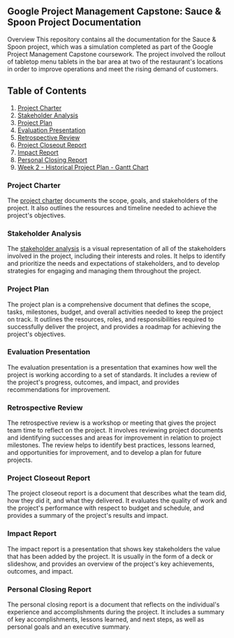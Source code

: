 ## Google Project Management Capstone: Sauce & Spoon Project Documentation
Overview
This repository contains all the documentation for the Sauce & Spoon project, which was a simulation completed as part of the Google Project Management Capstone coursework. The project involved the rollout of tabletop menu tablets in the bar area at two of the restaurant's locations in order to improve operations and meet the rising demand of customers.

## Table of Contents
1. [Project Charter](#project-charter)  
2. [Stakeholder Analysis](#stakeholder-analysis)  
3. [Project Plan](#project-plan)  
4. [Evaluation Presentation](evaluation-presentation)  
5. [Retrospective Review](restrospectve-review)  
6. [Project Closeout Report](project-closeout-report)  
7. [Impact Report](impact-report)  
8. [Personal Closing Report](personal-closing-report)
9. [Week 2 - Historical Project Plan - Gantt Chart](Week-2-Historical-Project-Plan---Gantt-Chart)

### Project Charter
The [project charter](Sauce-Spoon---Project-Charter-Exemplar.docx) documents the scope, goals, and stakeholders of the project. It also outlines the resources and timeline needed to achieve the project's objectives.

### Stakeholder Analysis
The [stakeholder analysis](Activity-Template_-Stakeholder-Analysis.pptx) is a visual representation of all of the stakeholders involved in the project, including their interests and roles. It helps to identify and prioritize the needs and expectations of stakeholders, and to develop strategies for engaging and managing them throughout the project.

### Project Plan
The project plan is a comprehensive document that defines the scope, tasks, milestones, budget, and overall activities needed to keep the project on track. It outlines the resources, roles, and responsibilities required to successfully deliver the project, and provides a roadmap for achieving the project's objectives.

### Evaluation Presentation
The evaluation presentation is a presentation that examines how well the project is working according to a set of standards. It includes a review of the project's progress, outcomes, and impact, and provides recommendations for improvement.

### Retrospective Review
The retrospective review is a workshop or meeting that gives the project team time to reflect on the project. It involves reviewing project documents and identifying successes and areas for improvement in relation to project milestones. The review helps to identify best practices, lessons learned, and opportunities for improvement, and to develop a plan for future projects.

### Project Closeout Report
The project closeout report is a document that describes what the team did, how they did it, and what they delivered. It evaluates the quality of work and the project's performance with respect to budget and schedule, and provides a summary of the project's results and impact.

### Impact Report
The impact report is a presentation that shows key stakeholders the value that has been added by the project. It is usually in the form of a deck or slideshow, and provides an overview of the project's key achievements, outcomes, and impact.

### Personal Closing Report
The personal closing report is a document that reflects on the individual's experience and accomplishments during the project. It includes a summary of key accomplishments, lessons learned, and next steps, as well as personal goals and an executive summary.

